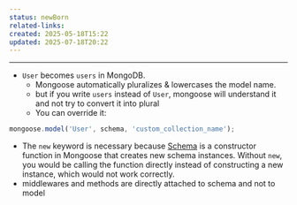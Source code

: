 ```yaml
---
status: newBorn
related-links: 
created: 2025-05-18T15:22
updated: 2025-07-18T20:22
---
```

---

- `User` becomes `users` in MongoDB.
	- Mongoose automatically pluralizes & lowercases the model name.
	- but if you write `users` instead of `User`, mongoose will understand it and not try to convert it into plural
	- You can override it:
```js
mongoose.model('User', schema, 'custom_collection_name');
```

- The `new` keyword is necessary because [Schema](vscode-file://vscode-app/d:/Program%20Files/Microsoft%20VS%20Code/resources/app/out/vs/code/electron-sandbox/workbench/workbench.html) is a constructor function in Mongoose that creates new schema instances. Without `new`, you would be calling the function directly instead of constructing a new instance, which would not work correctly.
- middlewares and methods are directly attached to schema and not to model